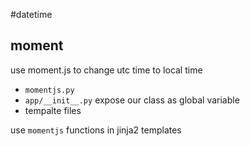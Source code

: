 #datetime

## moment

use moment.js to change utc time to local time

- `momentjs.py`
- `app/__init__.py` expose our class as global variable
- tempalte files

use `momentjs` functions in jinja2 templates 
